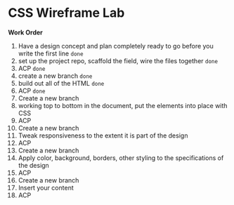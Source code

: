 # CSS Wireframe Lab

**Work Order**
1. Have a design concept and plan completely ready to go before you write the first line `done`
2. set up the project repo, scaffold the field, wire the files together `done`
3. ACP `done`
4. create a new branch `done`
5. build out all of the HTML `done`
6. ACP `done`
7. Create a new branch
8. working top to bottom in the document, put the elements into place with CSS
9. ACP
10. Create a new branch
11. Tweak responsiveness to the extent it is part of the design
12. ACP
13. Create a new branch
14. Apply color, background, borders, other styling to the specifications of the design
15. ACP
16. Create a new branch
17. Insert your content
18. ACP
